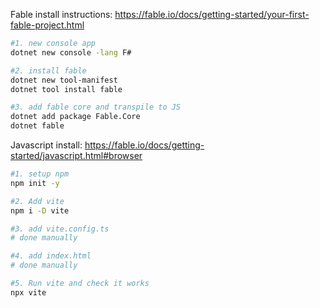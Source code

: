 
Fable install instructions: https://fable.io/docs/getting-started/your-first-fable-project.html

```bash
#1. new console app
dotnet new console -lang F#

#2. install fable
dotnet new tool-manifest
dotnet tool install fable

#3. add fable core and transpile to JS
dotnet add package Fable.Core
dotnet fable
```

Javascript install: https://fable.io/docs/getting-started/javascript.html#browser

```bash
#1. setup npm
npm init -y

#2. Add vite
npm i -D vite

#3. add vite.config.ts
# done manually

#4. add index.html
# done manually

#5. Run vite and check it works
npx vite
```